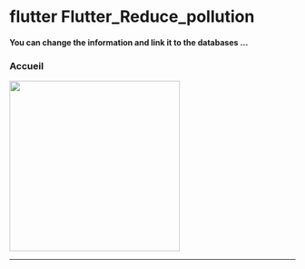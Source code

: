 <h1> flutter Flutter_Reduce_pollution </h1>


<h4> You can change the information and link it to the databases ...</h4>


<h3>Accueil</h3> 

<img src="https://github.com/abenkoula71/flutter-nikz-app-D/blob/main/Screenshot_1642772981.png" width="300" /> 

<hr>




